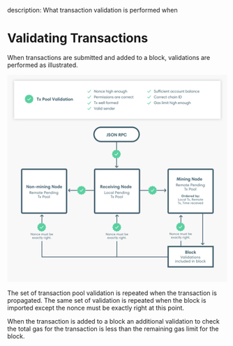description: What transaction validation is performed when 
<!--- END of page meta data -->

# Validating Transactions 

When transactions are submitted and added to a block, validations are performed as illustrated. 

![Transaction Validation](../../images/transaction-validation.png)

The set of transaction pool validation is repeated when the transaction is propagated. The same set of 
validation is repeated when the block is imported except the nonce must be exactly right at this point. 

When the transaction is added to a block an additional validation to check the total gas for the transaction
is less than the remaining gas limit for the block.  